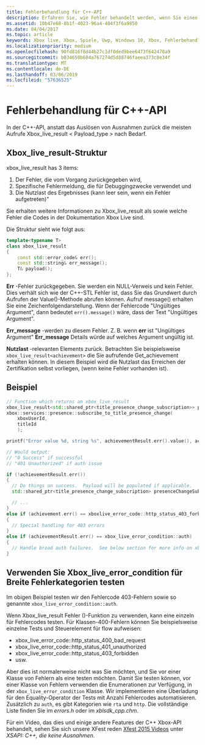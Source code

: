 ```yaml
---
title: Fehlerbehandlung für C++-API
description: Erfahren Sie, wie Fehler behandelt werden, wenn Sie einen Aufruf des Xbox Live-Dienst mit der C++-APIs vornehmen.
ms.assetid: 10b47e68-8b1f-4023-96a4-404f3f6a9850
ms.date: 04/04/2017
ms.topic: article
keywords: Xbox live, Xbox, Spiele, Uwp, Windows 10, Xbox, Fehlerbehandlung
ms.localizationpriority: medium
ms.openlocfilehash: 90fd816f8d44b27c1df0ded9bee6473f642478a9
ms.sourcegitcommit: b034650b684a767274d5d88746faeea373c8e34f
ms.translationtype: MT
ms.contentlocale: de-DE
ms.lasthandoff: 03/06/2019
ms.locfileid: "57636525"
---
```

# <a name="c-api-error-handling"></a>Fehlerbehandlung für C++-API

In der C++-API, anstatt das Auslösen von Ausnahmen zurück die meisten Aufrufe Xbox_live_result < Payload_type > nach Bedarf.

## <a name="xboxliveresult-structure"></a>Xbox_live_result-Struktur
xbox_live_result has 3 items:
1. Der Fehler, die vom Vorgang zurückgegeben wird,
2. Spezifische Fehlermeldung, die für Debuggingzwecke verwendet und
3. Die Nutzlast des Ergebnisses (kann leer sein, wenn ein Fehler aufgetreten)"

Sie erhalten weitere Informationen zu Xbox_live_result als sowie welche Fehler die Codes in der Dokumentation Xbox Live sind.

Die Struktur sieht wie folgt aus:

```cpp
template<typename T>
class xbox_live_result
{
    const std::error_code& err();
    const std::string& err_message();
    T& payload();
};
```

**Err** -Fehler zurückgegeben.  Sie werden ein NULL-Verweis und kein Fehler.  Dies verhält sich wie der C++-STL Fehler ist, dass Sie das Grundwert durch Aufrufen der Value()-Methode abrufen können.  Aufruf message() erhalten Sie eine Zeichenfolgendarstellung.  Wenn der Fehlercode "Ungültiges Argument", dann bedeutet ```err().message()``` wäre, dass der Text "Ungültiges Argument".

**Err_message** -werden zu diesem Fehler.  Z. B. wenn **err** ist "Ungültiges Argument" **Err_message** Details würde auf welches Argument ungültig ist.

**Nutzlast** -relevanten Elements zurück.  Betrachten Sie beispielsweise ```xbox_live_result<achievement>``` die Sie aufrufende Get_achievement erhalten können.  In diesem Beispiel wird die Nutzlast das Erreichen der Zertifikation selbst vorliegen, (wenn keine Fehler vorhanden ist).

## <a name="example"></a>Beispiel

```cpp
// Function which returns an xbox_live_result
xbox_live_result<std::shared_ptr<title_presence_change_subscription>> presenceChangeSubscriptionResult =
xbox::services::presence::subscribe_to_title_presence_change(
    xboxUserId,
    titleId
    );

printf("Error value %d, string %s", achievementResult.err().value(), achievementResult.err().message());

// Would output:
// "0 Success" if successful
// "401 Unauthorized" if auth issue

if (!achievementResult.err())
{
  // Do things on success.  Payload will be populated if applicable.
  std::shared_ptr<title_presence_change_subscription> presenceChangeSubscription = presenceChangeSubscriptionResult->payload();

  // ...
}
else if (achievement.err() == xboxlive_error_code::http_status_403_forbidden)
{
  // Special handling for 403 errors
}
else if (achievementResult.err() == xbox_live_error_condition::auth)
{
  // Handle broad auth failures.  See below section for more info on xbox_live_error_condition
}

```

## <a name="using-xboxliveerrorcondition-to-test-against-broad-error-categories"></a>Verwenden Sie Xbox_live_error_condition für Breite Fehlerkategorien testen
Im obigen Beispiel testen wir den Fehlercode 403-Fehlern sowie so genannte ```xbox_live_error_condition::auth```.

 Wenn Xbox_live_result Fehler ()-Funktion zu verwenden, kann eine einzeln für Fehlercodes testen.  Für Klassen-400-Fehlern können Sie beispielsweise einzelne Tests und Steuerelement für flow aufweisen:

* xbox_live_error_code::http_status_400_bad_request
* xbox_live_error_code::http_status_401_unauthorized
* xbox_live_error_code::http_status_403_forbidden
* usw.

Aber dies ist normalerweise nicht was Sie möchten, und Sie vor einer Klasse von Fehlern als eine testen möchten.  Damit Sie testen können, vor einer Klasse von Fehlern verwenden die Enumerationen zur Verfügung, in der ```xbox_live_error_condition``` Klasse.  Wir implementieren eine Überladung für den Equality-Operator der Tests mit Anzahl Fehlercodes automatisieren.  Zusätzlich zu ```auth```, es gibt Kategorien wie ```rta``` und ```http```.  Die vollständige Liste finden Sie im *errors.h* oder im *xblsdk_cpp.chm*.

Für ein Video, das dies und einige andere Features der C++ Xbox-API behandelt, sehen Sie sich unsere XFest reden [Xfest 2015 Videos](https://developer.xboxlive.com/en-us/platform/documentlibrary/events/Pages/Xfest2015.aspx) unter *XSAPI: C++, die keine Ausnahmen.*
